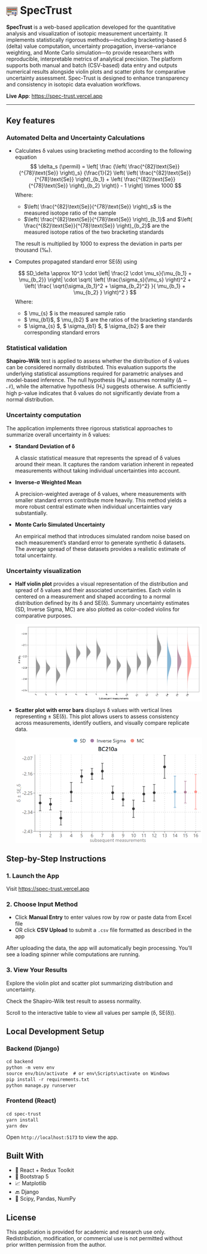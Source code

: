 # <img src="spec-trust/public/spectrometer.png" width="30" style="vertical-align: middle;"/> SpecTrust

**SpecTrust** is a web-based application developed for the quantitative analysis and visualization of isotopic measurement uncertainty. It implements statistically rigorous methods—including bracketing-based δ (delta) value computation, uncertainty propagation, inverse-variance weighting, and Monte Carlo simulation—to provide researchers with reproducible, interpretable metrics of analytical precision. The platform supports both manual and batch (CSV-based) data entry and outputs numerical results alongside violin plots and scatter plots for comparative uncertainty assessment. Spec-Trust is designed to enhance transparency and consistency in isotopic data evaluation workflows.

**Live App**: https://spec-trust.vercel.app

---

## Key features

### Automated Delta and Uncertainty Calculations
- Calculates δ values using bracketing method according to the following equation
  $$
  \delta_s (\permil) = \left[ \frac {\left( \frac{^{82}\text{Se}}{^{78}\text{Se}} \right)_s} {\frac{1}{2} \left( \left( \frac{^{82}\text{Se}}{^{78}\text{Se}} \right)_{b_1} + \left( \frac{^{82}\text{Se}}{^{78}\text{Se}} \right)_{b_2} \right)} - 1 \right] \times 1000
  $$
  Where:
  - $\left( \frac{^{82}\text{Se}}{^{78}\text{Se}} \right)_s$ is the measured isotope ratio of the sample
  - $\left( \frac{^{82}\text{Se}}{^{78}\text{Se}} \right)_{b_1}$ and $\left( \frac{^{82}\text{Se}}{^{78}\text{Se}} \right)_{b_2}$ are the measured isotope ratios of the two bracketing standards
  
  The result is multiplied by 1000 to express the deviation in parts per thousand (‰).


- Computes propagated standard error SE(δ) using

    $$
    SD_\delta \approx 10^3 \cdot \left| \frac{2 \cdot \mu_s}{\mu_{b_1} + \mu_{b_2}} \right| \cdot \sqrt{ \left( \frac{\sigma_s}{\mu_s} \right)^2 + \left( \frac{ \sqrt{\sigma_{b_1}^2 + \sigma_{b_2}^2} }{ \mu_{b_1} + \mu_{b_2} } \right)^2 }
    $$
    Where:
    - $ \mu_{s} $ is the measured sample ratio
    - $ \mu_{b1}$, $ \mu_{b2} $ are the ratios of the bracketing standards
    - $ \sigma_{s} $, $ \sigma_{b1} $, $ \sigma_{b2} $ are their corresponding standard errors

### Statistical validation
**Shapiro–Wilk** test is applied to assess whether the distribution of δ values can be considered normally distributed. This evaluation supports the underlying statistical assumptions required for parametric analyses and model-based inference. The null hypothesis (H₀) assumes normality (Δ ∼ 𝒩), while the alternative hypothesis (H₁) suggests otherwise. A sufficiently high p-value indicates that δ values do not significantly deviate from a normal distribution.

### Uncertainty computation

The application implements three rigorous statistical approaches to summarize overall uncertainty in δ values:
    
- **Standard Deviation of δ** 

    A classic statistical measure that represents the spread of δ values around their mean. It captures the random variation inherent in repeated measurements without taking individual uncertainties into account.
- **Inverse-σ Weighted Mean**

  A precision-weighted average of δ values, where measurements with smaller standard errors contribute more heavily. This method yields a more robust central estimate when individual uncertainties vary substantially.
- **Monte Carlo Simulated Uncertainty**

  An empirical method that introduces simulated random noise based on each measurement’s standard error to generate synthetic δ datasets. The average spread of these datasets provides a realistic estimate of total uncertainty.

### Uncertainty visualization

- **Half violin plot** provides a visual representation of the distribution and spread of δ values and their associated uncertainties. Each violin is centered on a measurement and shaped according to a normal distribution defined by its δ and SE(δ). Summary uncertainty estimates (SD, Inverse Sigma, MC) are also plotted as color-coded violins for comparative purposes.
    <p align="center">
        <img src="assets/half_violin_plot_example.png" alt="Half Violin Plot" style="max-width: 500px; display: block; margin: 0 auto;" />
    </p>  

- **Scatter plot with error bars** displays δ values with vertical lines representing ± SE(δ). This plot allows users to assess consistency across measurements, identify outliers, and visually compare replicate data.
    <p align="center">
        <img src="assets/scatter_plot_example.png" alt="Scatter plot" style="max-width: 500px; display: block; margin: 0 auto;" />
    </p>
 
  
## Step-by-Step Instructions
### 1. Launch the App
Visit https://spec-trust.vercel.app
### 2. Choose Input Method
- Click **Manual Entry** to enter values row by row or paste data from Excel file
- OR click **CSV Upload** to submit a `.csv` file formatted as described in the app

After uploading the data, the app will automatically begin processing. You’ll see a loading spinner while computations are running.

### 3. View Your Results
Explore the violin plot and scatter plot summarizing distribution and uncertainty.

Check the Shapiro-Wilk test result to assess normality.

Scroll to the interactive table to view all values per sample (δ, SE(δ)).

## Local Development Setup
### Backend (Django)
```
cd backend
python -m venv env
source env/bin/activate  # or env\Scripts\activate on Windows
pip install -r requirements.txt
python manage.py runserver
```
### Frontend (React)
```
cd spec-trust
yarn install
yarn dev
```
Open `http://localhost:5173` to view the app.

## Built With
- 🧩 React + Redux Toolkit
- 🎨 Bootstrap 5
- 📈 Matplotlib
- 🔙 Django 
- 🧪 Scipy, Pandas, NumPy

## License
This application is provided for academic and research use only. Redistribution, modification, or commercial use is not permitted without prior written permission from the author.
